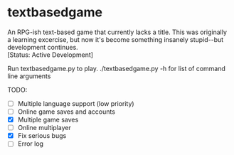 # textbasedgame
An RPG-ish text-based game that currently lacks a title. This was originally a learning excercise, but now it's become something insanely stupid--but development continues.  
[Status: Active Development]  
  
Run textbasedgame.py to play.
./textbasedgame.py -h for list of command line arguments  
  
TODO:
- [ ] Multiple language support (low priority)
- [ ] Online game saves and accounts
- [x] Multiple game saves
- [ ] Online multiplayer
- [x] Fix serious bugs
- [ ] Error log

